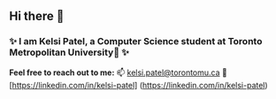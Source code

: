 ## Hi there 👋

<!--
**KelsiP/KelsiP** is a ✨ _special_ ✨ repository because its `README.md` (this file) appears on your GitHub profile.

Here are some ideas to get you started:

- 🔭 I’m currently working on ...
- 🌱 I’m currently learning ...
- 👯 I’m looking to collaborate on ...
- 🤔 I’m looking for help with ...
- 💬 Ask me about ...
- 📫 How to reach me: ...
- 😄 Pronouns: ...
- ⚡ Fun fact: ...
-->
### ✨ I am Kelsi Patel, a Computer Science student at Toronto Metropolitan University🎒 ✨

**Feel free to reach out to me:**
📫 [kelsi.patel@torontomu.ca](mailto:kelsi.patel@torontomu.ca)
👩 [https://linkedin.com/in/kelsi-patel] (https://linkedin.com/in/kelsi-patel)
